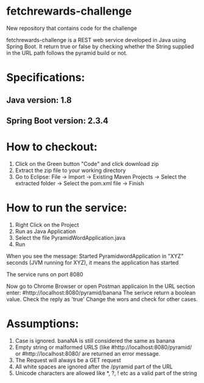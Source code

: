 # fetchrewards-challenge
New repository that contains code for the challenge

fetchrewards-challenge is a REST web service developed in Java using Spring Boot. It return true or false by checking whether the String supplied in the URL path follows the pyramid build or not.

# Specifications:
## Java version: 1.8
## Spring Boot version: 2.3.4

# How to checkout:
1. Click on the Green button "Code" and click download zip
2. Extract the zip file to your working directory
3. Go to Eclipse: File -> Import -> Existing Maven Projects -> Select the extracted folder -> Select the pom.xml file -> Finish

# How to run the service:
1. Right Click on the Project
2. Run as Java Application
3. Select the file PyramidWordApplication.java
4. Run

When you see the message: Started PyramidwordApplication in "XYZ" seconds (JVM running for XYZ), it means the application has started

The service runs on port 8080

Now go to Chrome Browser or open Postman applicaion
In the URL section enter: #http://localhost:8080/pyramid/banana
The serivce return a boolean value. Check the reply as 'true'
Change the wors and check for other cases.

# Assumptions:
1. Case is ignored. banaNA is still considered the same as banana
2. Empty string or malformed URLS (like #http://localhost:8080/pyramid/ or #http://localhost:8080/ are returned an error message.
3. The Request will always be a GET request
4. All white spaces are ignored after the /pyramid part of the URL
5. Unicode characters are allowed like *, ?, ! etc as a valid part of the string



